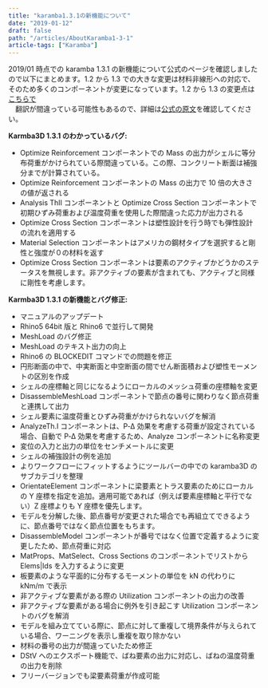 ```yaml
---
title: "karamba1.3.1の新機能について"
date: "2019-01-12"
draft: false
path: "/articles/AboutKaramba1-3-1"
article-tags: ["Karamba"]
---
```


2019/01 時点での karamba 1.3.1 の新機能について公式のページを確認しましたので以下にまとめます。1.2 から 1.3 での大きな変更は材料非線形への対応で、そのため多くのコンポーネントが変更になっています。1.2 から 1.3 の変更点は[こちらで](https://rgkr-memo.blogspot.com/2018/04/karamba-1-3.html)  
　翻訳が間違っている可能性もあるので、詳細は[公式の原文](https://www.grasshopper3d.com/group/karamba3d/page/new-features-and-bug-fixes)を確認してください。

**Karmba3D 1.3.1 のわかっているバグ:**

- Optimize Reinforcement コンポーネントでの Mass の出力がシェルに等分布荷重がかけられている際間違っている。この際、コンクリート断面は補強分までが計算されている。
- Optimize Reinforcement コンポーネントの Mass の出力で 10 倍の大きさの値が返される
- Analysis ThII コンポーネントと Optimize Cross Section コンポーネントで初期ひずみ荷重および温度荷重を使用した際間違った応力が出力される
- Optimize Cross Section コンポーネントは塑性設計を行う時でも弾性設計の流れを適用する
- Material Selection コンポーネントはアメリカの鋼材タイプを選択すると剛性と強度が０の材料を返す
- Optimize Cross Section コンポーネントは要素のアクティブかどうかのステータスを無視します。非アクティブの要素が含まれても、アクティブと同様に剛性を考慮します。

**Karmba3D 1.3.1 の新機能とバグ修正:**

- マニュアルのアップデート
- Rhino5 64bit 版と Rhino6 で並行して開発
- MeshLoad のバグ修正
- MeshLoad のテキスト出力の向上
- Rhino6 の BLOCKEDIT コマンドでの問題を修正
- 円形断面の中で、中実断面と中空断面の間でせん断面積および塑性モーメントの区別を作成
- シェルの座標軸と同じになるようにローカルのメッシュ荷重の座標軸を変更
- DisassembleMeshLoad コンポーネントで節点の番号に関わりなく節点荷重と連携して出力
- シェル要素に温度荷重とひずみ荷重がかけられないバグを解消
- AnalyzeTh.I コンポーネントは、P‑Δ 効果を考慮する荷重が設定されている場合、自動で P‑Δ 効果を考慮するため、Analyze コンポーネントに名称変更
- 変位の入力と出力の単位をセンチメートルに変更
- シェルの補強設計の例を追加
- よりワークフローにフィットするようにツールバーの中での karamba3D のサブカテゴリを整理
- OrientateElement コンポーネントに梁要素とトラス要素のためにローカルの Y 座標を指定を追加。適用可能であれば（例えば要素座標軸と平行でない）Z 座標よりも Y 座標を優先します。
- モデルを分解した後、節点番号が変更された場合でも再組立てできるように、節点番号ではなく節点位置をもちます。
- DisassembleModel コンポーネントが番号ではなく位置で定義するように変更したため、節点荷重に対応
- MatProps、MatSelect、Cross Sections のコンポーネントでリストから Elems|Ids を入力するように変更
- 板要素のような平面的に分布するモーメントの単位を kN の代わりに kNm/m で表示
- 非アクティブな要素がある際の Utilization コンポーネントの出力の改善
- 非アクティブな要素がある場合に例外を引き起こす Utilization コンポーネントのバグを解消
- モデルを組み立てている際に、節点に対して重複して境界条件が与えられている場合、ワーニングを表示し重複を取り除かない
- 材料の番号の出力が間違っていたため修正
- DStV へのエクスポート機能で、ばね要素の出力に対応し、ばねの温度荷重の出力を削除
- フリーバージョンでも梁要素荷重が作成可能
